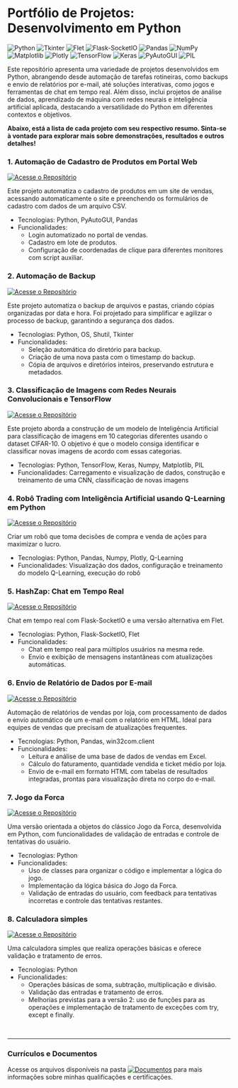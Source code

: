 # Portfólio de Projetos: Desenvolvimento em Python
![Python](https://img.shields.io/badge/Python-3776AB?style=for-the-badge&logo=python&logoColor=white)
![Tkinter](https://img.shields.io/badge/Tkinter-FF6F00?style=for-the-badge&logo=python&logoColor=white)
![Flet](https://img.shields.io/badge/Flet-FFD43B?style=for-the-badge&logo=python&logoColor=black)
![Flask-SocketIO](https://img.shields.io/badge/Flask--SocketIO-000000?style=for-the-badge&logo=flask&logoColor=white)
![Pandas](https://img.shields.io/badge/Pandas-150458?style=for-the-badge&logo=pandas&logoColor=white)
![NumPy](https://img.shields.io/badge/NumPy-013243?style=for-the-badge&logo=numpy&logoColor=white)
![Matplotlib](https://img.shields.io/badge/Matplotlib-11557c?style=for-the-badge)
![Plotly](https://img.shields.io/badge/Plotly-3F4F75?style=for-the-badge&logo=plotly&logoColor=white)
![TensorFlow](https://img.shields.io/badge/TensorFlow-FF6F00?style=for-the-badge&logo=tensorflow&logoColor=white)
![Keras](https://img.shields.io/badge/Keras-D00000?style=for-the-badge&logo=keras&logoColor=white)
![PyAutoGUI](https://img.shields.io/badge/PyAutoGUI-3766AB?style=for-the-badge&logo=python&logoColor=white)
![PIL](https://img.shields.io/badge/PIL-3776AB?style=for-the-badge&logo=python&logoColor=white)

Este repositório apresenta uma variedade de projetos desenvolvidos em Python, abrangendo desde automação de tarefas rotineiras, como backups e envio de relatórios por e-mail, até soluções interativas, como jogos e ferramentas de chat em tempo real. Além disso, inclui projetos de análise de dados, aprendizado de máquina com redes neurais e inteligência artificial aplicada, destacando a versatilidade do Python em diferentes contextos e objetivos.

<strong>Abaixo, está a lista de cada projeto com seu respectivo resumo. Sinta-se à vontade para explorar mais sobre demonstrações, resultados e outros detalhes!</strong>

### 1. Automação de Cadastro de Produtos em Portal Web
[![Acesse o Repositório](https://img.shields.io/badge/Acesse%20o%20Reposit%C3%B3rio-gray?style=for-the-badge)](https://github.com/vitoriapguimaraes/portifolio-python-data_science/tree/main/Automa%C3%A7%C3%A3o%20de%20cadastro)

Este projeto automatiza o cadastro de produtos em um site de vendas, acessando automaticamente o site e preenchendo os formulários de cadastro com dados de um arquivo CSV.
- Tecnologias: Python, PyAutoGUI, Pandas
- Funcionalidades:
    - Login automatizado no portal de vendas.
    - Cadastro em lote de produtos.
    - Configuração de coordenadas de clique para diferentes monitores com script auxiliar.

### 2. Automação de Backup
[![Acesse o Repositório](https://img.shields.io/badge/Acesse%20o%20Reposit%C3%B3rio-gray?style=for-the-badge)](https://github.com/vitoriapguimaraes/portifolio-python-data_science/tree/main/Automo%C3%A7%C3%A3o%20de%20backup)

Este projeto automatiza o backup de arquivos e pastas, criando cópias organizadas por data e hora. Foi projetado para simplificar e agilizar o processo de backup, garantindo a segurança dos dados.
- Tecnologias: Python, OS, Shutil, Tkinter
- Funcionalidades:
    - Seleção automática do diretório para backup.
    - Criação de uma nova pasta com o timestamp do backup.
    - Cópia de arquivos e diretórios inteiros, preservando estrutura e metadados.

### 3. Classificação de Imagens com Redes Neurais Convolucionais e TensorFlow
[![Acesse o Repositório](https://img.shields.io/badge/Acesse%20o%20Reposit%C3%B3rio-gray?style=for-the-badge)](https://github.com/vitoriapguimaraes/portifolio-python-data_science/tree/main/Classifica%C3%A7%C3%A3o%20Imagens%20com%20TensorFlow)

Este projeto aborda a construção de um modelo de Inteligência Artificial para classificação de imagens em 10 categorias diferentes usando o dataset CIFAR-10. O objetivo é que o modelo consiga identificar e classificar novas imagens de acordo com essas categorias.
- Tecnologias: Python, TensorFlow, Keras, Numpy, Matplotlib, PIL
- Funcionalidades: Carregamento e visualização de dados, construção e treinamento de uma CNN, classificação de novas imagens

### 4. Robô Trading com Inteligência Artificial usando Q-Learning em Python
[![Acesse o Repositório](https://img.shields.io/badge/Acesse%20o%20Reposit%C3%B3rio-gray?style=for-the-badge)](https://github.com/vitoriapguimaraes/portifolio-python-data_science/tree/main/Rob%C3%B4%20Trading%20com%20Q-Learning)

Criar um robô que toma decisões de compra e venda de ações para maximizar o lucro.
- Tecnologias: Python, Pandas, Numpy, Plotly, Q-Learning
- Funcionalidades: Visualização dos dados, configuração e treinamento do modelo Q-Learning, execução do robô

### 5. HashZap: Chat em Tempo Real
[![Acesse o Repositório](https://img.shields.io/badge/Acesse%20o%20Reposit%C3%B3rio-gray?style=for-the-badge)](https://github.com/vitoriapguimaraes/portifolio-python-data_science/tree/main/Site%20Chat%20ao%20Vivo)

Chat em tempo real com Flask-SocketIO e uma versão alternativa em Flet.
- Tecnologias: Python, Flask-SocketIO, Flet
- Funcionalidades:
    - Chat em tempo real para múltiplos usuários na mesma rede.
    - Envio e exibição de mensagens instantâneas com atualizações automáticas.

### 6. Envio de Relatório de Dados por E-mail
[![Acesse o Repositório](https://img.shields.io/badge/Acesse%20o%20Reposit%C3%B3rio-gray?style=for-the-badge)](https://github.com/vitoriapguimaraes/portifolio-python-data_science/tree/main/Relat%C3%B3rio%20de%20Dados%20por%20Email)

Automação de relatórios de vendas por loja, com processamento de dados e envio automático de um e-mail com o relatório em HTML. Ideal para equipes de vendas que precisam de atualizações frequentes.

- Tecnologias: Python, Pandas, win32com.client
- Funcionalidades:
    - Leitura e análise de uma base de dados de vendas em Excel.
    - Cálculo do faturamento, quantidade vendida e ticket médio por loja.
    - Envio de e-mail em formato HTML com tabelas de resultados integradas, prontas para visualização direta no corpo do e-mail.

### 7. Jogo da Forca
[![Acesse o Repositório](https://img.shields.io/badge/Acesse%20o%20Reposit%C3%B3rio-gray?style=for-the-badge)](https://github.com/vitoriapguimaraes/portifolio-python-data_science/tree/main/Jogo%20da%20Forca)

Uma versão orientada a objetos do clássico Jogo da Forca, desenvolvida em Python, com funcionalidades de validação de entradas e controle de tentativas do usuário.
- Tecnologias: Python
- Funcionalidades:
    - Uso de classes para organizar o código e implementar a lógica do jogo.
    - Implementação da lógica básica do Jogo da Forca.
    - Validação de entradas do usuário, com feedback para tentativas incorretas e controle das tentativas restantes.

### 8. Calculadora simples
[![Acesse o Repositório](https://img.shields.io/badge/Acesse%20o%20Reposit%C3%B3rio-gray?style=for-the-badge)](https://github.com/vitoriapguimaraes/portifolio-python-data_science/tree/main/Calculadora)

Uma calculadora simples que realiza operações básicas e oferece validação e tratamento de erros.
- Tecnologias: Python
- Funcionalidades:
    - Operações básicas de soma, subtração, multiplicação e divisão.
    - Validação das entradas e tratamento de erros.
    - Melhorias previstas para a versão 2: uso de funções para as operações e implementação de tratamento de exceções com try, except e finally.

<br>
<hr> 

### Currículos e Documentos
Acesse os arquivos disponíveis na pasta 
[![Documentos](https://img.shields.io/badge/DOCUMENTOS-%F0%9F%93%83-blue?style=flat-square)](https://github.com/vitoriapguimaraes/vitoriapguimaraes/tree/main/DOCUMENTOS) para mais informações sobre minhas qualificações e certificações.
